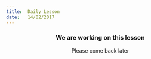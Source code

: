 ```yaml
---
title:  Daily Lesson
date:   14/02/2017
---
```


### <center>We are working on this lesson</center>
<center>Please come back later</center>